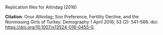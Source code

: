 Replication files for Altindag (2016)


**Citation**: Onur Altindag; Son Preference, Fertility Decline, and the Nonmissing Girls of Turkey. Demography 1 April 2016; 53 (2): 541–566. doi: https://doi.org/10.1007/s13524-016-0455-0.
